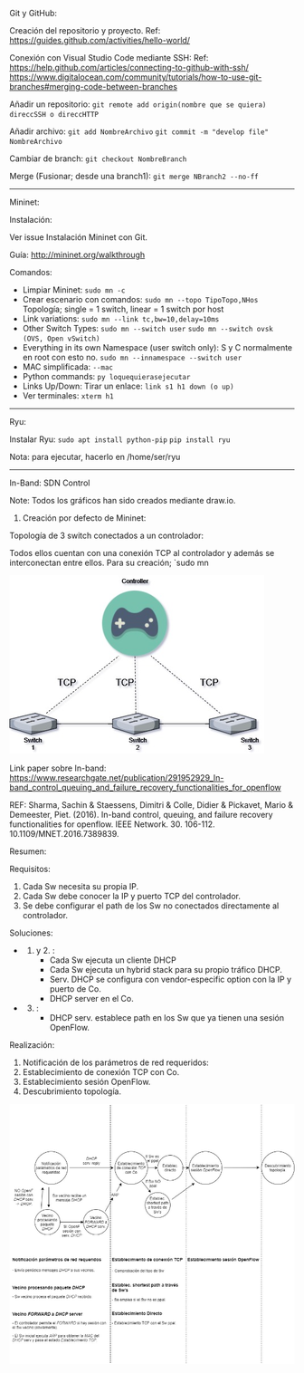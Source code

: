 
Git y GitHub:

Creación del repositorio y proyecto.
Ref: https://guides.github.com/activities/hello-world/

Conexión con Visual Studio Code mediante SSH: 
Ref: https://help.github.com/articles/connecting-to-github-with-ssh/
https://www.digitalocean.com/community/tutorials/how-to-use-git-branches#merging-code-between-branches

Añadir un repositorio: `git remote add origin(nombre que se quiera) direccSSH o direccHTTP`

Añadir archivo: `git add NombreArchivo` `git commit -m "develop file" NombreArchivo`

Cambiar de branch: `git checkout NombreBranch`

Merge (Fusionar; desde una branch1): `git merge NBranch2 --no-ff`
 
-----------------------------------------------------------------------------
	  
Mininet:

Instalación: 

Ver issue Instalación Mininet con Git.

Guía: http://mininet.org/walkthrough

Comandos:

- Limpiar Mininet: `sudo mn -c`
- Crear escenario con comandos: `sudo mn --topo TipoTopo,NHos` Topología; single = 1 switch, linear = 1 switch por host
- Link variations: `sudo mn --link tc,bw=10,delay=10ms`
- Other Switch Types: `sudo mn --switch user` `sudo mn --switch ovsk   (OVS, Open vSwitch)`
- Everything in its own Namespace (user switch only): S y C normalmente en root con esto no. `sudo mn --innamespace --switch user`
- MAC simplificada: `--mac`
- Python commands: `py loquequierasejecutar`
- Links Up/Down: Tirar un enlace: `link s1 h1 down (o up)`
- Ver terminales: `xterm h1`

-------------------------------------------------------------------------------------

Ryu:

Instalar Ryu: `sudo apt install python-pip` `pip install ryu`

Nota: para ejecutar, hacerlo en /home/ser/ryu 

---------------------------------------------------------------------------------------

In-Band: SDN Control

Note: Todos los gráficos han sido creados mediante draw.io.

1. Creación por defecto de Mininet: 

Topología de 3 switch conectados a un controlador:

Todos ellos cuentan con una conexión TCP al controlador y además se interconectan entre ellos. Para su creación; `sudo mn

![Alt text](https://github.com/DeepDrm/SDN-UAH/blob/develop/Images/Out-of-band-Sw-TCP-ALL.jpg)


Link paper sobre In-band:
https://www.researchgate.net/publication/291952929_In-band_control_queuing_and_failure_recovery_functionalities_for_openflow

REF: Sharma, Sachin & Staessens, Dimitri & Colle, Didier & Pickavet, Mario & Demeester, Piet. (2016). In-band control, queuing, and failure recovery functionalities for openflow. IEEE Network. 30. 106-112. 10.1109/MNET.2016.7389839. 

Resumen:

Requisitos:

1. Cada Sw necesita su propia IP.
2. Cada Sw debe conocer la IP y puerto TCP del controlador.
3. Se debe configurar el path de los Sw no conectados directamente al controlador.

Soluciones:

- 1. y 2. : 
        - Cada Sw ejecuta un cliente DHCP
        - Cada Sw ejecuta un hybrid stack para su propio tráfico DHCP.
        - Serv. DHCP se configura con vendor-especific option con la IP y puerto de Co.
        - DHCP server en el Co.
- 3. :
        - DHCP serv. establece path en los Sw que ya tienen una sesión OpenFlow.

Realización:

1. Notificación de los parámetros de red requeridos:
2. Establecimiento de conexión TCP con Co.
3. Establecimiento sesión OpenFlow.
4. Descubrimiento topología.

![Alt Text](https://github.com/DeepDrm/SDN-UAH/blob/develop/Images/D-Estados-PaperIn-Band.jpg)



